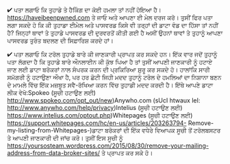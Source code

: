 

✔ ਪਤਾ ਲਗਾਓ ਕਿ ਤੁਹਾਡੇ ਤੇ ਹੈਕਿੰਗ ਦਾ ਕੋਈ ਹਮਲਾ ਤਾਂ ਨਹੀਂ ਹੋਇਆ ਹੈ। https://haveibeenpwned.com ਤੇ ਜਾਓ ਅਤੇ ਆਪਣਾ ਈ ਮੇਲ ਦਰਜ ਕਰੋ। ਤੁਸੀਂ ਫਿਰ ਪਤਾ ਲਗਾ ਸਕਦੇ ਹੋ ਕਿ ਕੀ ਤੁਹਾਡਾ ਈਮੇਲ ਅਤੇ ਪਾਸਵਰਡ ਕਿਸੇ ਵੀ ਤਰ੍ਹਾਂ ਦੀ ਡਾਟਾ ਵੰਡ ਦਾ ਹਿੱਸਾ ਤਾਂ ਨਹੀਂ ਹੈ? ਜਿਨ੍ਹਾਂ ਥਾਵਾਂ ਤੇ ਤੁਹਾਡੇ ਪਾਸਵਰਡ ਦੀ ਦੁਰਵਰਤੋਂ ਕੀਤੀ ਗਈ ਹੈ ਅਸੀਂ ਉਹਨਾਂ ਥਾਵਾਂ ਤੇ ਤੁਹਾਨੂੰ ਆਪਣਾ ਪਾਸਵਰਡ ਤੁਰੰਤ ਬਦਲਣ ਦੀ ਸਿਫ਼ਾਰਿਸ਼ ਕਰਦੇ ਹਾਂ।

✔ ਪਤਾ ਲਗਾਓ ਕਿ ਟਰੋਲ ਤੁਹਾਡੇ ਬਾਰੇ ਕੀ ਜਾਣਕਾਰੀ ਪ੍ਰਾਪਤ ਕਰ ਸਕਦੇ ਹਨ। ਇੱਕ ਵਾਰ ਜਦੋਂ ਤੁਹਾਨੂੰ ਪਤਾ ਲੱਗਦਾ ਹੈ ਕਿ ਤੁਹਾਡੇ ਬਾਰੇ ਔਨਲਾਈਨ ਕੀ ਕੁੱਝ ਪਿਆ ਹੈ ਤਾਂ ਤੁਸੀਂ ਆਪਣੀ ਜਾਣਕਾਰੀ ਨੂੰ ਹਟਾਏ ਜਾਣ ਲਈ ਡਾਟਾ ਬਰੋਕਰਾਂ ਨਾਲ ਸੰਪਰਕ ਕਰਨ ਦੀ ਪ੍ਰਕਿਰਿਆ ਸ਼ੁਰੂ ਕਰ ਸਕਦੇ ਹੋ। ਹਾਲਾਂਕਿ ਸਾਰੀ ਸਮੱਗਰੀ ਨੂੰ ਹਟਾਉਣਾ ਔਖਾ ਹੈ, ਪਰ ਹਰ ਛੋਟੀ ਜਿਹੀ ਮਦਦ ਤੁਹਾਨੂੰ ਟਰੋਲ ਦੇ ਹਮਲਿਆਂ ਦਾ ਨਿਸ਼ਾਨਾ ਬਣਨ ਦੇ ਮਾਮਲੇ ਵਿੱਚ ਇੱਕ ਮਜ਼ਬੂਤ ਸਵੈ-ਰੱਖਿਆ ਕਰਨ ਵਿੱਚ ਤੁਹਾਡੀ ਮਦਦ ਕਰਦੀ ਹੈ। ਇੱਥੇ ਆਪਣੇ ਡਾਟਾ ਲੀਕ ਵੇਖੋ:Spokeo (ਸੂਚੀ ਹਟਾਉਣ ਲਈ)  http://www.spokeo.com/opt_out/new)Anywho.com (sUcI htwaux leI: http://www.anywho.com/help/privacy)Intelius (ਸੂਚੀ ਹਟਾਉਣ ਲਈ) https://www.intelius.com/optout.php)Whitepages (ਸੂਚੀ ਹਟਾਉਣ ਲਈ) https://support.whitepages.com/hc/en-us/articles/203263794- Remove-my-listing-from-Whitepages-)ਡਾਟਾ ਬਰੋਕਰਾਂ ਦੀ ਇੱਕ ਵਧੇਰੇ ਵਿਆਪਕ ਸੂਚੀ ਤੋਂ ਟਰੋਲਬਸਟਰ ਤੇ ਆਪਣੀ ਜਾਣਕਾਰੀ ਦੀ ਜਾਂਚ ਕਰੋ। ਤੁਸੀਂ ਇਸ ਸੂਚੀ ਨੂੰ https://yoursosteam.wordpress.com/2015/08/30/remove-your-mailing-address-from-data-broker-sites/ ਤੇ ਪ੍ਰਾਪਤ ਕਰ ਸਕੇ ਹੋ।
